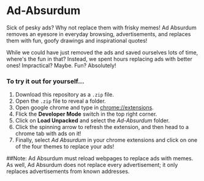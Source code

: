 # Ad-Absurdum

Sick of pesky ads? Why not replace them with frisky memes! Ad Absurdum removes an eyesore in everyday browsing, advertisements, and replaces them with fun, goofy drawings and inspirational quotes!

While we could have just removed the ads and saved ourselves lots of time, where's the fun in that? Instead, we spent hours replacing ads with better ones! Impractical? Maybe. Fun? Absolutely!

### To try it out for yourself...
1) Download this repository as a `.zip` file.
2) Open the `.zip` file to reveal a folder.
3) Open google chrome and type in [chrome://extensions](chrome://extensions/).
4) Flick the **Developer Mode** switch in the top right corner.
5) Click on **Load Unpacked** and select the *Ad-Absurdum* folder.
6) Click the spinning arrow to refresh the extension, and then head to a chrome tab with ads on it!
7) Finally, select *Ad Absurdum* in your chrome extensions and click on one of the four themes to replace your ads!

##Note: Ad Absurdum must reload webpages to replace ads with memes. As well, Ad Absurdum does not replace every advertisement; it only replaces advertisements from known addresses.
